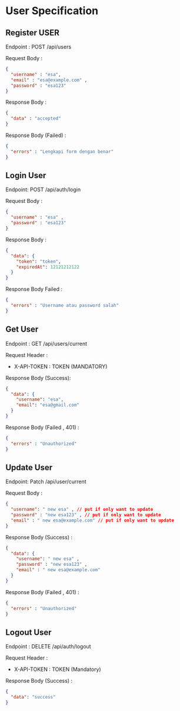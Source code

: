 # User Specification

## Register USER
Endpoint : POST /api/users

Request Body : 
```json 
{
  "username" : "esa",
  "email" : "esa@example.com" ,
  "password" : "esa123"
}
```
Response Body : 
```json
{
  "data" : "accepted"
}
```
Response Body (Failed) :
````json
{
  "errors" : "Lengkapi form dengan benar"
}
````

## Login User
Endpoint: POST /api/auth/login

Request Body : 
```json
{
  "username" : "esa" , 
  "password" : "esa123"
}
```

Response Body :

```json
{
  "data": {
    "token": "token",
    "expiredAt": 12121212122
  }
}
```
Response Body Failed :
```json
{
  "errors" : "Username atau password salah"
}
```

## Get User
Endpoint : GET /api/users/current

Request Header : 
- X-API-TOKEN : TOKEN (MANDATORY)

Response Body (Success):
```json
{
  "data": {
    "username": "esa",
    "email": "esa@gmail.com"
  }
}
```

Response Body (Failed , 401) :
```json
{
  "errors" : "Unauthorized"
}
```

## Update User
Endpoint: Patch /api/user/current

Request Body :
```json
{
  "username": " new esa" , // put if only want to update 
  "password" : "new esa123" , // put if only want to update
  "email" : " new esa@example.com" // put if only want to update
}
```
Response Body (Success) :

```json
{
  "data": {
    "username": " new esa" , 
    "password" : "new esa123" , 
    "email" : " new esa@example.com" 
  }
}
```
Response Body (Failed , 401) : 
```json
{
  "errors" : "Unauthorized"
}
```

## Logout User
Endpoint : DELETE /api/auth/logout

Request Header : 
- X-API-TOKEN : TOKEN (Mandatory)

Response Body (Success) :

```json
{
  "data": "success"
}
```
